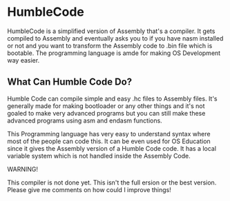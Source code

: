 # HumbleCode
HumbleCode is a simplified version of Assembly that's a compiler. It gets compiled to Assembly and eventually asks you to if you have nasm installed or not and you want to transform the Assembly code to .bin file which is bootable. The programming language is amde for making OS Development way easier.

## What Can Humble Code Do?
Humble Code can compile simple and easy .hc files to Assembly files. It's generally made for making bootloader or any other things and it's not goaled to make very advanced programs but you can still make these advanced programs using asm and endasm functions. 

This Programming language has very easy to understand syntax where most of the people can code this. It can be even used for OS Education since it gives the Assembly version of a Humble Code code. It has a local variable system which is not handled inside the Assembly Code.

WARNING!

This compiler is not done yet. This isn't the full ersion or the best version. Please give me comments on how could I improve things!
